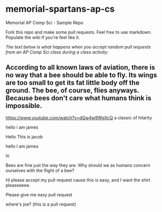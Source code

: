 # memorial-spartans-ap-cs
Memorial AP Comp Sci - Sample Repo

Fork this repo and make some pull requests. Feel free to use markdown.  Populate the wiki if you're feel like it.

_The text below is what happens when you accept random pull requests from an AP Comp Sci class during a class activity:_

## According to all known laws of aviation, there is no way that a bee should be able to fly. Its wings are too small to get its fat little body off the ground. The bee, of course, flies anyways. Because bees don't care what humans think is impossible.

https://www.youtube.com/watch?v=dQw4w9WgXcQ a classic of hilarity

hello i am james

Hello This is jacob

hello I am james

hi

Bees are fine just the way they are. Why should we as humans concern ourselves with the flight of a bee?

Hi please accept my pull request cause this is easy, and I want the shirt pleaseeeee.

Please give me easy pull request


where's joe? (this is a pull request)
